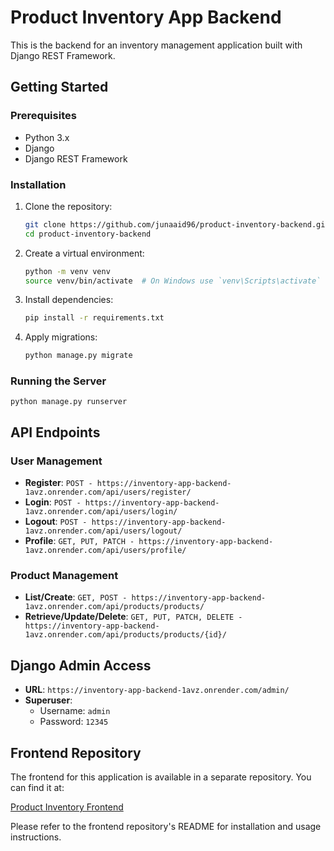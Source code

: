 # Product Inventory App Backend

This is the backend for an inventory management application built with Django REST Framework.

## Getting Started

### Prerequisites
- Python 3.x
- Django
- Django REST Framework

### Installation
1. Clone the repository:
   ```bash
   git clone https://github.com/junaaid96/product-inventory-backend.git
   cd product-inventory-backend
   ```
2. Create a virtual environment:
   ```bash
   python -m venv venv
   source venv/bin/activate  # On Windows use `venv\Scripts\activate`
   ```
3. Install dependencies:
   ```bash
   pip install -r requirements.txt
   ```
4. Apply migrations:
   ```bash
   python manage.py migrate
   ```

### Running the Server
```
python manage.py runserver
```

## API Endpoints

### User Management
- **Register**: `POST - https://inventory-app-backend-1avz.onrender.com/api/users/register/`
- **Login**: `POST - https://inventory-app-backend-1avz.onrender.com/api/users/login/`
- **Logout**: `POST - https://inventory-app-backend-1avz.onrender.com/api/users/logout/`
- **Profile**: `GET, PUT, PATCH - https://inventory-app-backend-1avz.onrender.com/api/users/profile/`

### Product Management
- **List/Create**: `GET, POST - https://inventory-app-backend-1avz.onrender.com/api/products/products/`
- **Retrieve/Update/Delete**: `GET, PUT, PATCH, DELETE - https://inventory-app-backend-1avz.onrender.com/api/products/products/{id}/`

## Django Admin Access
- **URL**: `https://inventory-app-backend-1avz.onrender.com/admin/`
- **Superuser**:
  - Username: `admin`
  - Password: `12345`

## Frontend Repository

The frontend for this application is available in a separate repository. You can find it at:

[Product Inventory Frontend](https://github.com/junaaid96/inventory_app_frontend)

Please refer to the frontend repository's README for installation and usage instructions.
